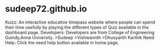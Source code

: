 # sudeep72.github.io
Kuizz:
     An interactive educative timepass website where people can spend their time usefully by playing the different types of Quiz available in the dashboard page.
Developers:
     Developers are from College of Engineering Guindy,Anna University.
                >Sudeep
                >Vishwannth
                >Dhusyanth Karthik
Need Help:
      Click the need help button available in home page.
